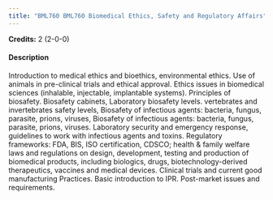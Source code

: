```yaml
---
title: "BML760 BML760 Biomedical Ethics, Safety and Regulatory Affairs"
---
```

**Credits:** 2 (2-0-0)

#### Description
Introduction to medical ethics and bioethics, environmental ethics. Use of animals in pre-clinical trials and ethical approval. Ethics issues in biomedical sciences (inhalable, injectable, implantable systems). Principles of biosafety. Biosafety cabinets, Laboratory biosafety levels. vertebrates and invertebrates safety levels, Biosafety of infectious agents: bacteria, fungus, parasite, prions, viruses, Biosafety of infectious agents: bacteria, fungus, parasite, prions, viruses. Laboratory security and emergency response, guidelines to work with infectious agents and toxins. Regulatory frameworks: FDA, BIS, ISO certification, CDSCO; health & family welfare laws and regulations on design, development, testing and production of biomedical products, including biologics, drugs, biotechnology-derived therapeutics, vaccines and medical devices. Clinical trials and current good manufacturing Practices. Basic introduction to IPR. Post-market issues and requirements.